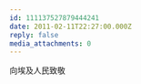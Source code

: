 ```yaml
---
id: 111137527879444241
date: 2011-02-11T22:27:00.000Z
reply: false
media_attachments: 0
---
```


向埃及人民致敬 ​​​​

